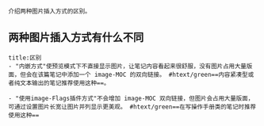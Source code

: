 ```ad-green
介绍两种图片插入方式的区别。
```
## 两种图片插入方式有什么不同
```ad-question
title:区别
- "内嵌方式"使预览模式下不直接显示图片，让笔记内容看起来很舒服，没有图片占用大量版面，但会在该篇笔记中添加一个 image-MOC 的双向链接。 #htext/green==内容紧凑型或者纯文本输出的笔记推荐使用这种==。

- "使用image-Flags插件方式"不会增加 image-MOC 双向链接，但图片会占用大量版面，可通过设置图片长宽让图片并列显示更美观。 #htext/green==在写操作手册类的笔记时推荐使用这种==

```


